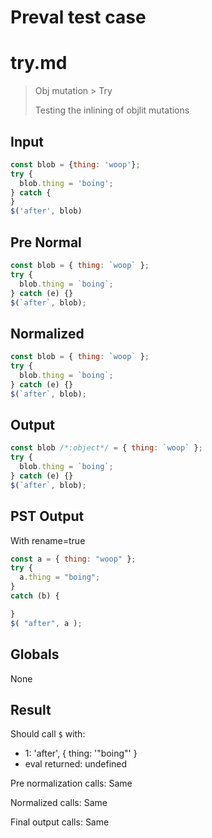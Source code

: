 # Preval test case

# try.md

> Obj mutation > Try
>
> Testing the inlining of objlit mutations

## Input

`````js filename=intro
const blob = {thing: 'woop'};
try {
  blob.thing = 'boing';
} catch {
}
$('after', blob)
`````

## Pre Normal


`````js filename=intro
const blob = { thing: `woop` };
try {
  blob.thing = `boing`;
} catch (e) {}
$(`after`, blob);
`````

## Normalized


`````js filename=intro
const blob = { thing: `woop` };
try {
  blob.thing = `boing`;
} catch (e) {}
$(`after`, blob);
`````

## Output


`````js filename=intro
const blob /*:object*/ = { thing: `woop` };
try {
  blob.thing = `boing`;
} catch (e) {}
$(`after`, blob);
`````

## PST Output

With rename=true

`````js filename=intro
const a = { thing: "woop" };
try {
  a.thing = "boing";
}
catch (b) {

}
$( "after", a );
`````

## Globals

None

## Result

Should call `$` with:
 - 1: 'after', { thing: '"boing"' }
 - eval returned: undefined

Pre normalization calls: Same

Normalized calls: Same

Final output calls: Same
